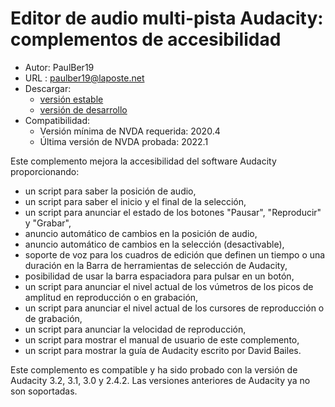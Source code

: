 # Editor de audio multi-pista Audacity: complementos de accesibilidad #
* Autor: PaulBer19
* URL : paulber19@laposte.net
* Descargar:
	* [versión estable][1]
	* [versión de desarrollo][2]
* Compatibilidad:
	* Versión mínima de NVDA requerida: 2020.4
	* Última versión de NVDA probada: 2022.1


Este complemento mejora la accesibilidad del software Audacity proporcionando:

* un script para saber la posición de audio,
* un script para saber el inicio y el final de la selección,
* un script para anunciar el estado de los botones "Pausar", "Reproducir" y "Grabar",
* anuncio automático de cambios en la posición de audio,
* anuncio automático de cambios en la selección (desactivable),
* soporte de voz para los cuadros de edición que definen un tiempo o una duración en la Barra de herramientas de selección de Audacity,
* posibilidad de usar la barra espaciadora para pulsar en un botón,
* un script para anunciar el nivel actual de los vúmetros de los picos de amplitud en reproducción o en grabación,
* un script para anunciar el nivel actual  de los cursores de reproducción o de grabación,
* un script para anunciar la velocidad de reproducción,
* un script para mostrar el manual de usuario de este complemento,
* un script para mostrar la guía de Audacity escrito por David Bailes.


Este complemento es compatible y ha sido probado con la versión de Audacity 3.2, 3.1, 3.0 y 2.4.2. Las versiones anteriores de Audacity ya no son soportadas.

[1]: https://github.com/paulber007/AllMyNVDAAddons/raw/master/audacityAccessEnhancement/audacityAccessEnhancement-2.7.nvda-addon
[2]: https://github.com/paulber007/AllMyNVDAAddons/tree/master/audacityAccessEnhancement/dev
